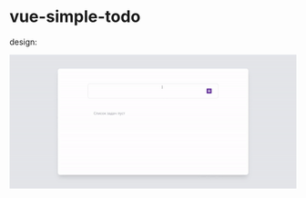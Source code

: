 # vue-simple-todo

design:

![GifPreview](https://github.com/gribashov/vue-simple-todo/blob/main/src/assets/gif-preview.gif)
